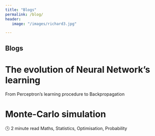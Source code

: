 ```yaml
---
title: "Blogs"
permalink: /blog/
header:
   image: "/images/richard3.jpg"

---
```


## Blogs

# The evolution of Neural Network’s learning
From Perceptron’s learning procedure to Backpropagation

# Monte-Carlo simulation
:clock4: 2 minute read
Maths, Statistics, Optimisation, Probability

